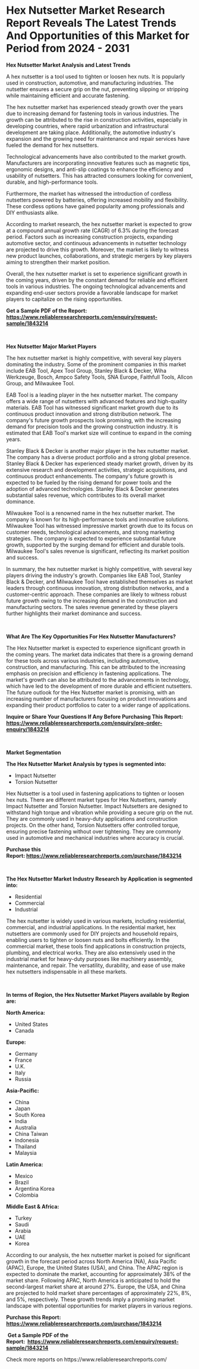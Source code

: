 <p><h1>Hex Nutsetter Market Research Report Reveals The Latest Trends And Opportunities of this Market for Period from 2024 - 2031</h1></p><p><strong>Hex Nutsetter Market Analysis and Latest Trends</strong></p>
<p><p>A hex nutsetter is a tool used to tighten or loosen hex nuts. It is popularly used in construction, automotive, and manufacturing industries. The nutsetter ensures a secure grip on the nut, preventing slipping or stripping while maintaining efficient and accurate fastening.</p><p>The hex nutsetter market has experienced steady growth over the years due to increasing demand for fastening tools in various industries. The growth can be attributed to the rise in construction activities, especially in developing countries, where rapid urbanization and infrastructural development are taking place. Additionally, the automotive industry's expansion and the growing need for maintenance and repair services have fueled the demand for hex nutsetters.</p><p>Technological advancements have also contributed to the market growth. Manufacturers are incorporating innovative features such as magnetic tips, ergonomic designs, and anti-slip coatings to enhance the efficiency and usability of nutsetters. This has attracted consumers looking for convenient, durable, and high-performance tools.</p><p>Furthermore, the market has witnessed the introduction of cordless nutsetters powered by batteries, offering increased mobility and flexibility. These cordless options have gained popularity among professionals and DIY enthusiasts alike.</p><p>According to market research, the hex nutsetter market is expected to grow at a compound annual growth rate (CAGR) of 6.3% during the forecast period. Factors such as increasing construction projects, expanding automotive sector, and continuous advancements in nutsetter technology are projected to drive this growth. Moreover, the market is likely to witness new product launches, collaborations, and strategic mergers by key players aiming to strengthen their market position.</p><p>Overall, the hex nutsetter market is set to experience significant growth in the coming years, driven by the constant demand for reliable and efficient tools in various industries. The ongoing technological advancements and expanding end-user sectors provide a favorable landscape for market players to capitalize on the rising opportunities.</p></p>
<p><strong>Get a Sample PDF of the Report:&nbsp; <a href="https://www.reliableresearchreports.com/enquiry/request-sample/1843214">https://www.reliableresearchreports.com/enquiry/request-sample/1843214</a></strong></p>
<p>&nbsp;</p>
<p><strong>Hex Nutsetter Major Market Players</strong></p>
<p><p>The hex nutsetter market is highly competitive, with several key players dominating the industry. Some of the prominent companies in this market include EAB Tool, Apex Tool Group, Stanley Black & Decker, Wiha Werkzeuge, Bosch, Ampco Safety Tools, SNA Europe, Faithfull Tools, Allcon Group, and Milwaukee Tool.</p><p>EAB Tool is a leading player in the hex nutsetter market. The company offers a wide range of nutsetters with advanced features and high-quality materials. EAB Tool has witnessed significant market growth due to its continuous product innovation and strong distribution network. The company's future growth prospects look promising, with the increasing demand for precision tools and the growing construction industry. It is estimated that EAB Tool's market size will continue to expand in the coming years.</p><p>Stanley Black & Decker is another major player in the hex nutsetter market. The company has a diverse product portfolio and a strong global presence. Stanley Black & Decker has experienced steady market growth, driven by its extensive research and development activities, strategic acquisitions, and continuous product enhancements. The company's future growth is expected to be fueled by the rising demand for power tools and the adoption of advanced technologies. Stanley Black & Decker generates substantial sales revenue, which contributes to its overall market dominance.</p><p>Milwaukee Tool is a renowned name in the hex nutsetter market. The company is known for its high-performance tools and innovative solutions. Milwaukee Tool has witnessed impressive market growth due to its focus on customer needs, technological advancements, and strong marketing strategies. The company is expected to experience substantial future growth, supported by the surging demand for efficient and durable tools. Milwaukee Tool's sales revenue is significant, reflecting its market position and success.</p><p>In summary, the hex nutsetter market is highly competitive, with several key players driving the industry's growth. Companies like EAB Tool, Stanley Black & Decker, and Milwaukee Tool have established themselves as market leaders through continuous innovation, strong distribution networks, and a customer-centric approach. These companies are likely to witness robust future growth owing to the increasing demand in the construction and manufacturing sectors. The sales revenue generated by these players further highlights their market dominance and success.</p></p>
<p>&nbsp;</p>
<p><strong>What Are The Key Opportunities For Hex Nutsetter Manufacturers?</strong></p>
<p><p>The Hex Nutsetter market is expected to experience significant growth in the coming years. The market data indicates that there is a growing demand for these tools across various industries, including automotive, construction, and manufacturing. This can be attributed to the increasing emphasis on precision and efficiency in fastening applications. The market's growth can also be attributed to the advancements in technology, which have led to the development of more durable and efficient nutsetters. The future outlook for the Hex Nutsetter market is promising, with an increasing number of manufacturers focusing on product innovations and expanding their product portfolios to cater to a wider range of applications.</p></p>
<p><strong>Inquire or Share Your Questions If Any Before Purchasing This Report: <a href="https://www.reliableresearchreports.com/enquiry/pre-order-enquiry/1843214">https://www.reliableresearchreports.com/enquiry/pre-order-enquiry/1843214</a></strong></p>
<p>&nbsp;</p>
<p><strong>Market Segmentation</strong></p>
<p><strong>The Hex Nutsetter Market Analysis by types is segmented into:</strong></p>
<p><ul><li>Impact Nutsetter</li><li>Torsion Nutsetter</li></ul></p>
<p><p>Hex Nutsetter is a tool used in fastening applications to tighten or loosen hex nuts. There are different market types for Hex Nutsetters, namely Impact Nutsetter and Torsion Nutsetter. Impact Nutsetters are designed to withstand high torque and vibration while providing a secure grip on the nut. They are commonly used in heavy-duty applications and construction projects. On the other hand, Torsion Nutsetters offer controlled torque, ensuring precise fastening without over tightening. They are commonly used in automotive and mechanical industries where accuracy is crucial.</p></p>
<p><strong>Purchase this Report:&nbsp;<a href="https://www.reliableresearchreports.com/purchase/1843214">https://www.reliableresearchreports.com/purchase/1843214</a></strong></p>
<p>&nbsp;</p>
<p><strong>The Hex Nutsetter Market Industry Research by Application is segmented into:</strong></p>
<p><ul><li>Residential</li><li>Commercial</li><li>Industrial</li></ul></p>
<p><p>The hex nutsetter is widely used in various markets, including residential, commercial, and industrial applications. In the residential market, hex nutsetters are commonly used for DIY projects and household repairs, enabling users to tighten or loosen nuts and bolts efficiently. In the commercial market, these tools find applications in construction projects, plumbing, and electrical works. They are also extensively used in the industrial market for heavy-duty purposes like machinery assembly, maintenance, and repair. The versatility, durability, and ease of use make hex nutsetters indispensable in all these markets.</p></p>
<p>&nbsp;</p>
<p><strong>In terms of Region, the Hex Nutsetter Market Players available by Region are:</strong></p>
<p>
    <p> <strong> North America: </strong>
        <ul>
            <li>United States</li>
            <li>Canada</li>
        </ul>
        </p> 
    <p> <strong> Europe: </strong>
        <ul>
            <li>Germany</li>
            <li>France</li>
            <li>U.K.</li>
            <li>Italy</li>
            <li>Russia</li>
        </ul>
        </p> 
    <p> <strong> Asia-Pacific: </strong>
        <ul>
            <li>China</li>
            <li>Japan</li>
            <li>South Korea</li>
            <li>India</li>
            <li>Australia</li>
            <li>China Taiwan</li>
            <li>Indonesia</li>
            <li>Thailand</li>
            <li>Malaysia</li>
        </ul>
        </p> 
    <p> <strong> Latin America: </strong>
        <ul>
            <li>Mexico</li>
            <li>Brazil</li>
            <li>Argentina Korea</li>
            <li>Colombia</li>
        </ul>
        </p> 
    <p> <strong> Middle East & Africa: </strong>
        <ul>
            <li>Turkey</li>
            <li>Saudi</li>
            <li>Arabia</li>
            <li>UAE</li>
            <li>Korea</li>
        </ul>
    </p>
    </p>
<p><p>According to our analysis, the hex nutsetter market is poised for significant growth in the forecast period across North America (NA), Asia Pacific (APAC), Europe, the United States (USA), and China. The APAC region is expected to dominate the market, accounting for approximately 38% of the market share. Following APAC, North America is anticipated to hold the second-largest market share at around 27%. Europe, the USA, and China are projected to hold market share percentages of approximately 22%, 8%, and 5%, respectively. These growth trends imply a promising market landscape with potential opportunities for market players in various regions.</p></p>
<p><strong>Purchase this Report: <a href="https://www.reliableresearchreports.com/purchase/1843214">https://www.reliableresearchreports.com/purchase/1843214</a></strong></p>
<p>&nbsp;<strong>Get a Sample PDF of the Report:&nbsp;&nbsp;<a href="https://www.reliableresearchreports.com/enquiry/request-sample/1843214">https://www.reliableresearchreports.com/enquiry/request-sample/1843214</a></strong></p>
<p><strong></strong></p>
<p>Check more reports on https://www.reliableresearchreports.com/</p>